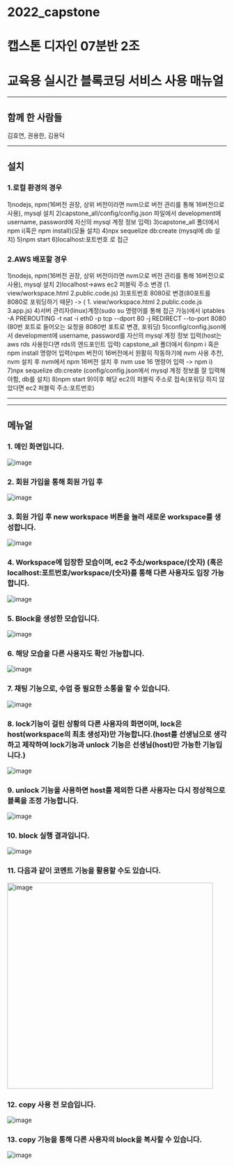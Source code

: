 # 2022_capstone

캡스톤 디자인 07분반 2조
========================
교육용 실시간 블록코딩 서비스 사용 매뉴얼
============================================

**************************************************
## 함께 한 사람들
김효연, 권용한, 김용덕

******************************************************
## 설치 

### 1.로컬 환경의 경우
1)nodejs, npm(16버전 권장, 상위 버전이라면 nvm으로 버전 관리를 통해 16버전으로 사용), mysql 설치
2)capstone_all/config/config.json 파일에서 development에 username, password에 자신의 mysql 계정 정보 입력)
3)capstone_all 폴더에서 npm i(혹은 npm install)(모듈 설치)
4)npx sequelize db:create (mysql에 db 설치)
5)npm start
6)localhost:포트번호 로 접근

### 2.AWS 배포할 경우
1)nodejs, npm(16버전 권장, 상위 버전이라면 nvm으로 버전 관리를 통해 16버전으로 사용), mysql 설치
2)localhost->aws ec2 퍼블릭 주소 변경 (1. view/workspace.html 2.public.code.js)
3)포트번호 8080로 변경(80포트를 8080로 포워딩하기 때문) -> ( 1. view/workspace.html 2.public.code.js 3.app.js)
4)서버 관리자(linux)계정(sudo su 명령어를 통해 접근 가능)에서 
iptables -A PREROUTING -t nat -i eth0 -p tcp --dport 80 -j REDIRECT --to-port 8080 
(80번 포트로 들어오는 요청을 8080번 포트로 변경, 포워딩) 
5)config/config.json에서 development에 username, password를 자신의 mysql 계정 정보 입력(host는 aws rds 사용한다면 rds의 엔드포인트 입력)
capstone_all 폴더에서
6)npm i 혹은 npm install 명령어 입력(npm 버전이 16버전에서 원활히 작동하기에 nvm 사용 추천, nvm 설치 후 nvm에서 npm 16버전 설치 후 nvm use 16 명령어 입력 -> npm i)
7)npx sequelize db:create (config/config.json에서 mysql 계정 정보를 잘 입력해야함, db를 설치)
8)npm start
9)이후 해당 ec2의 퍼블릭 주소로 접속(포워딩 하지 않았다면 ec2 퍼블릭 주소:포트번호)

*********************************************************************************
*********************************************************************************

## 메뉴얼

### 1. 메인 화면입니다.
![image](https://user-images.githubusercontent.com/97766222/206550862-e9468671-02e2-4e6f-89f4-f1a25c08cf50.png)

### 2.	회원 가입을 통해 회원 가입 후
![image](https://user-images.githubusercontent.com/97766222/206551121-581122a0-214f-4f83-83cb-ce935473ed8b.png)

### 3.	회원 가입 후 new workspace 버튼을 눌러 새로운 workspace를 생성합니다.
![image](https://user-images.githubusercontent.com/97766222/206551183-9174c098-64b2-461c-87d2-a2705e99b8b3.png)

### 4.	Workspace에 입장한 모습이며, ec2 주소/workspace/(숫자) (혹은 localhost:포트번호/workspace/(숫자)를 통해 다른 사용자도 입장 가능합니다.
![image](https://user-images.githubusercontent.com/97766222/206551282-d2541524-2853-4698-ba36-ddc903b3e54c.png)

### 5.	Block을 생성한 모습입니다.
![image](https://user-images.githubusercontent.com/97766222/206551339-84ffd70d-c0c5-4676-af8e-2bf2ad5ef2b5.png)

### 6. 해당 모습을 다른 사용자도 확인 가능합니다.
![image](https://user-images.githubusercontent.com/97766222/206551407-6818803c-378b-4320-b056-7e54b0e1c611.png)

### 7.	채팅 기능으로, 수업 중 필요한 소통을 할 수 있습니다.
![image](https://user-images.githubusercontent.com/97766222/206551459-9495c3c3-492d-4296-85cb-8461514d2472.png)

### 8.	lock기능이 걸린 상황의 다른 사용자의 화면이며, lock은 host(workspace의 최초 생성자)만 가능합니다.(host를 선생님으로 생각하고 제작하여 lock기능과 unlock 기능은 선생님(host)만 가능한 기능입니다.)
![image](https://user-images.githubusercontent.com/97766222/206551509-85cc402f-b239-4335-ab5a-3577b9900cee.png)

### 9.	unlock 기능을 사용하면 host를 제외한 다른 사용자는 다시 정상적으로 블록을 조정 가능합니다.
![image](https://user-images.githubusercontent.com/97766222/206551575-0fff1602-3752-4d98-ade9-e1c7025fa4cd.png)

### 10.	block 실행 결과입니다.
![image](https://user-images.githubusercontent.com/97766222/206551630-67c55494-8264-4030-bb05-d402f4c23832.png)

### 11. 다음과 같이 코멘트 기능을 활용할 수도 있습니다.
<img width="472" alt="image" src="https://user-images.githubusercontent.com/97766222/206553191-fc85241b-e785-426e-9c48-210e180fa7e2.png">

### 12.	copy 사용 전 모습입니다.
![image](https://user-images.githubusercontent.com/97766222/206551665-90383d87-deef-41bc-afa2-03f9f8e92ca5.png)

### 13.	copy 기능을 통해 다른 사용자의 block을 복사할 수 있습니다.
![image](https://user-images.githubusercontent.com/97766222/206551710-4f830f6f-f104-4629-80a2-f32253ba390e.png)



